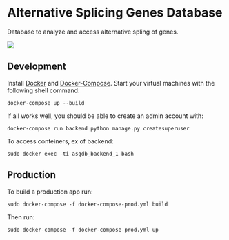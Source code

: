 Alternative Splicing Genes Database
===================================

Database to analyze and access alternative spling of genes.

<a href="https://github.com/vchaptsev/cookiecutter-django-vue">
    <img src="https://img.shields.io/badge/built%20with-Cookiecutter%20Django%20Vue-blue.svg" />
</a>


## Development

Install [Docker](https://docs.docker.com/install/) and [Docker-Compose](https://docs.docker.com/compose/). Start your virtual machines with the following shell command:

`docker-compose up --build`

If all works well, you should be able to create an admin account with:

`docker-compose run backend python manage.py createsuperuser`

To access conteiners, ex of backend:

`sudo docker exec -ti asgdb_backend_1 bash`

## Production

To build a production app run:

`sudo docker-compose -f docker-compose-prod.yml build`

Then run:

`sudo docker-compose -f docker-compose-prod.yml up`
